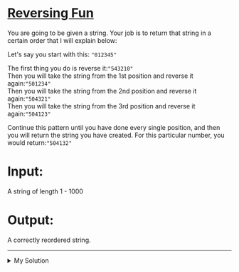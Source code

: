 # [Reversing Fun](https://www.codewars.com/kata/566efcfbf521a3cfd2000056)

You are going to be given a string. Your job is to return that string in a certain order that I will explain below:

Let's say you start with this: `"012345"`

The first thing you do is reverse it:`"543210"`  
Then you will take the string from the 1st position and reverse it again:`"501234"`  
Then you will take the string from the 2nd position and reverse it again:`"504321"`  
Then you will take the string from the 3rd position and reverse it again:`"504123"`

Continue this pattern until you have done every single position, and then you will return the string you have created. For this particular number, you would return:`"504132"`

# Input:

A string of length 1 - 1000

# Output:

A correctly reordered string.

---

<details><summary>My Solution</summary>

````js
function flipNumber(n) {
  let output = ''
  let arr = n.split('')

  while(arr.length > 0) {
    output += arr.pop()
    arr.reverse()
  }

  return output;
}
```

</details>
````
